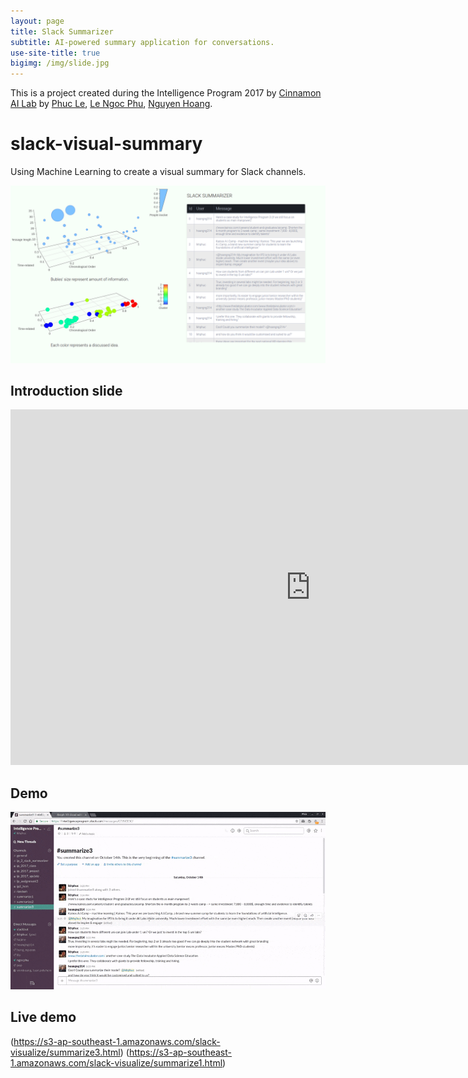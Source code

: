 ```yaml
---
layout: page
title: Slack Summarizer
subtitle: AI-powered summary application for conversations.
use-site-title: true
bigimg: /img/slide.jpg
---
```


This is a project created during the Intelligence Program 2017 by [Cinnamon AI Lab](https://cinnamonailabs.wordpress.com/) by [Phuc Le](https://lkhphuc.github.io), [Le Ngoc Phu](https://github.com/lephu0803), [Nguyen Hoang](https://github.com/amidadragon).
# slack-visual-summary
Using Machine Learning to create a visual summary for Slack channels. 

![preview](media/visually.png)

## Introduction slide
<iframe src="https://docs.google.com/presentation/d/e/2PACX-1vSpusrJTGZ6pAG0LuaSzJkzmMoMr4yIENQ81R9ZLlUEhNwjMqK3vZOeUKsONF6ouh4xDTvXTQMrDqnj/embed?start=false&loop=false&delayms=3000" frameborder="0" width="960" height="569" allowfullscreen="true" mozallowfullscreen="true" webkitallowfullscreen="true"></iframe>

## Demo
![demo](/img/demo.gif)

## Live demo
(https://s3-ap-southeast-1.amazonaws.com/slack-visualize/summarize3.html)
(https://s3-ap-southeast-1.amazonaws.com/slack-visualize/summarize1.html)

